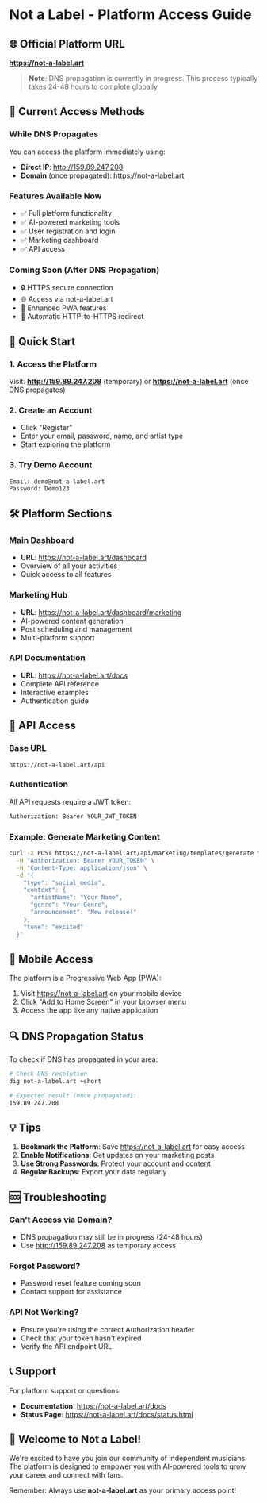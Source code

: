 # Not a Label - Platform Access Guide

## 🌐 Official Platform URL

**https://not-a-label.art**

> **Note**: DNS propagation is currently in progress. This process typically takes 24-48 hours to complete globally.

## 📍 Current Access Methods

### While DNS Propagates
You can access the platform immediately using:
- **Direct IP**: http://159.89.247.208
- **Domain** (once propagated): https://not-a-label.art

### Features Available Now
- ✅ Full platform functionality
- ✅ AI-powered marketing tools
- ✅ User registration and login
- ✅ Marketing dashboard
- ✅ API access

### Coming Soon (After DNS Propagation)
- 🔒 HTTPS secure connection
- 🌐 Access via not-a-label.art
- 📱 Enhanced PWA features
- 🔄 Automatic HTTP-to-HTTPS redirect

## 🚀 Quick Start

### 1. Access the Platform
Visit: **http://159.89.247.208** (temporary) or **https://not-a-label.art** (once DNS propagates)

### 2. Create an Account
- Click "Register" 
- Enter your email, password, name, and artist type
- Start exploring the platform

### 3. Try Demo Account
```
Email: demo@not-a-label.art
Password: Demo123
```

## 🛠️ Platform Sections

### Main Dashboard
- **URL**: https://not-a-label.art/dashboard
- Overview of all your activities
- Quick access to all features

### Marketing Hub
- **URL**: https://not-a-label.art/dashboard/marketing
- AI-powered content generation
- Post scheduling and management
- Multi-platform support

### API Documentation
- **URL**: https://not-a-label.art/docs
- Complete API reference
- Interactive examples
- Authentication guide

## 🔐 API Access

### Base URL
```
https://not-a-label.art/api
```

### Authentication
All API requests require a JWT token:
```bash
Authorization: Bearer YOUR_JWT_TOKEN
```

### Example: Generate Marketing Content
```bash
curl -X POST https://not-a-label.art/api/marketing/templates/generate \
  -H "Authorization: Bearer YOUR_TOKEN" \
  -H "Content-Type: application/json" \
  -d '{
    "type": "social_media",
    "context": {
      "artistName": "Your Name",
      "genre": "Your Genre",
      "announcement": "New release!"
    },
    "tone": "excited"
  }'
```

## 📱 Mobile Access

The platform is a Progressive Web App (PWA):
1. Visit https://not-a-label.art on your mobile device
2. Click "Add to Home Screen" in your browser menu
3. Access the app like any native application

## 🔍 DNS Propagation Status

To check if DNS has propagated in your area:
```bash
# Check DNS resolution
dig not-a-label.art +short

# Expected result (once propagated):
159.89.247.208
```

## 💡 Tips

1. **Bookmark the Platform**: Save https://not-a-label.art for easy access
2. **Enable Notifications**: Get updates on your marketing posts
3. **Use Strong Passwords**: Protect your account and content
4. **Regular Backups**: Export your data regularly

## 🆘 Troubleshooting

### Can't Access via Domain?
- DNS propagation may still be in progress (24-48 hours)
- Use http://159.89.247.208 as temporary access

### Forgot Password?
- Password reset feature coming soon
- Contact support for assistance

### API Not Working?
- Ensure you're using the correct Authorization header
- Check that your token hasn't expired
- Verify the API endpoint URL

## 📞 Support

For platform support or questions:
- **Documentation**: https://not-a-label.art/docs
- **Status Page**: https://not-a-label.art/docs/status.html

## 🎉 Welcome to Not a Label!

We're excited to have you join our community of independent musicians. The platform is designed to empower you with AI-powered tools to grow your career and connect with fans.

Remember: Always use **not-a-label.art** as your primary access point!